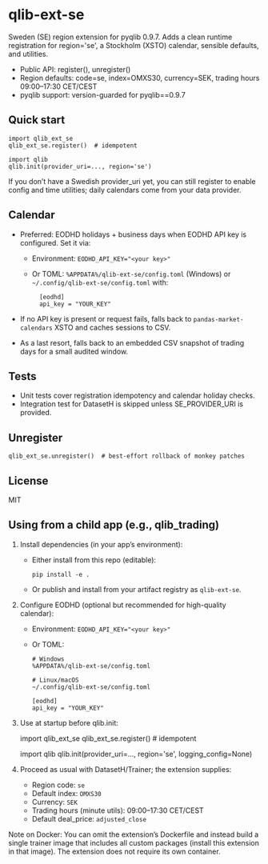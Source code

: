 # qlib-ext-se

Sweden (SE) region extension for pyqlib 0.9.7. Adds a clean runtime registration for region='se', a Stockholm (XSTO) calendar, sensible defaults, and utilities.

- Public API: register(), unregister()
- Region defaults: code=se, index=OMXS30, currency=SEK, trading hours 09:00–17:30 CET/CEST
- pyqlib support: version-guarded for pyqlib==0.9.7

## Quick start

    import qlib_ext_se
    qlib_ext_se.register()  # idempotent

    import qlib
    qlib.init(provider_uri=..., region='se')

If you don’t have a Swedish provider_uri yet, you can still register to enable config and time utilities; daily calendars come from your data provider.

## Calendar

- Preferred: EODHD holidays + business days when EODHD API key is configured. Set it via:

  - Environment: `EODHD_API_KEY="<your key>"`
  - Or TOML: `%APPDATA%/qlib-ext-se/config.toml` (Windows) or `~/.config/qlib-ext-se/config.toml` with:

          [eodhd]
          api_key = "YOUR_KEY"

- If no API key is present or request fails, falls back to `pandas-market-calendars` XSTO and caches sessions to CSV.
- As a last resort, falls back to an embedded CSV snapshot of trading days for a small audited window.

## Tests

- Unit tests cover registration idempotency and calendar holiday checks.
- Integration test for DatasetH is skipped unless SE_PROVIDER_URI is provided.

## Unregister

    qlib_ext_se.unregister()  # best-effort rollback of monkey patches

## License

MIT

## Using from a child app (e.g., qlib_trading)

1.  Install dependencies (in your app’s environment):

    - Either install from this repo (editable):

          pip install -e .

    - Or publish and install from your artifact registry as `qlib-ext-se`.

2.  Configure EODHD (optional but recommended for high-quality calendar):

    - Environment: `EODHD_API_KEY="<your key>"`
    - Or TOML:

          # Windows
          %APPDATA%/qlib-ext-se/config.toml

          # Linux/macOS
          ~/.config/qlib-ext-se/config.toml

          [eodhd]
          api_key = "YOUR_KEY"

3.  Use at startup before qlib.init:

    import qlib_ext_se
    qlib_ext_se.register() # idempotent

    import qlib
    qlib.init(provider_uri=..., region='se', logging_config=None)

4.  Proceed as usual with DatasetH/Trainer; the extension supplies:

    - Region code: `se`
    - Default index: `OMXS30`
    - Currency: `SEK`
    - Trading hours (minute utils): 09:00–17:30 CET/CEST
    - Default deal_price: `adjusted_close`

Note on Docker: You can omit the extension’s Dockerfile and instead build a single trainer image that includes all custom packages (install this extension in that image). The extension does not require its own container.
